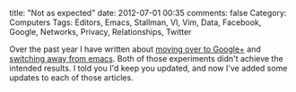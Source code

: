 title: "Not as expected"
date: 2012-07-01 00:35
comments: false
Category: Computers
Tags: Editors, Emacs, Stallman, VI, Vim, Data, Facebook, Google, Networks, Privacy, Relationships, Twitter

Over the past year I have written about
[moving over to Google+](https://aijaz.net/2011/07/09/taking-back-my-relationships/)
and [switching away from emacs](https://aijaz.net/2011/11/21/there-and-back-again-a-hackers-switch-from-emacs-back-to-vi/).
Both of those experiments didn't achieve the intended results.  I told you
I'd keep you updated, and now I've added some updates to each of those articles.

